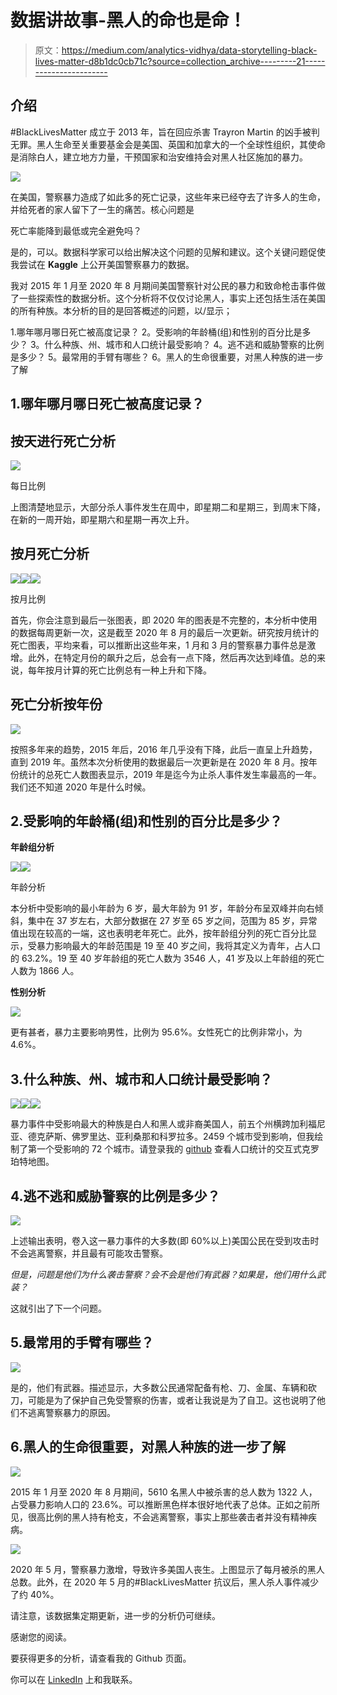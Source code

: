 # 数据讲故事-黑人的命也是命！

> 原文：<https://medium.com/analytics-vidhya/data-storytelling-black-lives-matter-d8b1dc0cb71c?source=collection_archive---------21----------------------->

## 介绍

#BlackLivesMatter 成立于 2013 年，旨在回应杀害 Trayron Martin 的凶手被判无罪。黑人生命至关重要基金会是美国、英国和加拿大的一个全球性组织，其使命是消除白人，建立地方力量，干预国家和治安维持会对黑人社区施加的暴力。

![](img/9424faf7e410bccf664130b4e457fb10.png)

在美国，警察暴力造成了如此多的死亡记录，这些年来已经夺去了许多人的生命，并给死者的家人留下了一生的痛苦。核心问题是

死亡率能降到最低或完全避免吗？

是的，可以。数据科学家可以给出解决这个问题的见解和建议。这个关键问题促使我尝试在 **Kaggle** 上公开美国警察暴力的数据。

我对 2015 年 1 月至 2020 年 8 月期间美国警察针对公民的暴力和致命枪击事件做了一些探索性的数据分析。这个分析将不仅仅讨论黑人，事实上还包括生活在美国的所有种族。本分析的目的是回答概述的问题，以/显示；

1.哪年哪月哪日死亡被高度记录？
2。受影响的年龄桶(组)和性别的百分比是多少？
3。什么种族、州、城市和人口统计最受影响？
4。逃不逃和威胁警察的比例是多少？
5。最常用的手臂有哪些？
6。黑人的生命很重要，对黑人种族的进一步了解

## 1.哪年哪月哪日死亡被高度记录？

## 按天进行死亡分析

![](img/5cb344a975d81544fe755266e30b2c2e.png)

每日比例

上图清楚地显示，大部分杀人事件发生在周中，即星期二和星期三，到周末下降，在新的一周开始，即星期六和星期一再次上升。

## 按月死亡分析

![](img/76658884a18bb7680463072642b8384c.png)![](img/19d3d69519f22350942b200438012aea.png)![](img/3672bf3704fefb7ebbc3074b09645e62.png)

按月比例

首先，你会注意到最后一张图表，即 2020 年的图表是不完整的，本分析中使用的数据每周更新一次，这是截至 2020 年 8 月的最后一次更新。研究按月统计的死亡图表，平均来看，可以推断出这些年来，1 月和 3 月的警察暴力事件总是激增。此外，在特定月份的飙升之后，总会有一点下降，然后再次达到峰值。总的来说，每年按月计算的死亡比例总有一种上升和下降。

## **死亡**分析**按年份**

![](img/d324c6f021e83ad8c70d9a254e007f64.png)

按照多年来的趋势，2015 年后，2016 年几乎没有下降，此后一直呈上升趋势，直到 2019 年。虽然本次分析使用的数据最后一次更新是在 2020 年 8 月。按年份统计的总死亡人数图表显示，2019 年是迄今为止杀人事件发生率最高的一年。我们还不知道 2020 年是什么时候。

## 2.受影响的年龄桶(组)和性别的百分比是多少？

**年龄组分析**

![](img/16707289ce55443bd299b9db8351838e.png)![](img/ad9b9f871378ee9a5ad641715813256e.png)

年龄分析

本分析中受影响的最小年龄为 6 岁，最大年龄为 91 岁，年龄分布呈双峰并向右倾斜，集中在 37 岁左右，大部分数据在 27 岁至 65 岁之间，范围为 85 岁，异常值出现在较高的一端，这也表明老年死亡。此外，按年龄组分列的死亡百分比显示，受暴力影响最大的年龄范围是 19 至 40 岁之间，我将其定义为青年，占人口的 63.2%。19 至 40 岁年龄组的死亡人数为 3546 人，41 岁及以上年龄组的死亡人数为 1866 人。

**性别分析**

![](img/3501675dbbc886b53b258a99aea95669.png)

更有甚者，暴力主要影响男性，比例为 95.6%。女性死亡的比例非常小，为 4.6%。

## 3.什么种族、州、城市和人口统计最受影响？

![](img/516e152fe15036f9496400c266146067.png)![](img/ab5ca3982728acbd7444916657ce6449.png)![](img/6e135cb7b0e5204ee6057c80424e8f7d.png)

暴力事件中受影响最大的种族是白人和黑人或非裔美国人，前五个州横跨加利福尼亚、德克萨斯、佛罗里达、亚利桑那和科罗拉多。2459 个城市受到影响，但我绘制了第一个受影响的 72 个城市。请登录我的 [github](https://github.com/Tomi-Ace/Storytelling-with-data) 查看人口统计的交互式克罗珀特地图。

## 4.逃不逃和威胁警察的比例是多少？

![](img/a6128500823c21f8435f5a62fad27eae.png)

上述输出表明，卷入这一暴力事件的大多数(即 60%以上)美国公民在受到攻击时不会逃离警察，并且最有可能攻击警察。

*但是，问题是他们为什么袭击警察？会不会是他们有武器？如果是，他们用什么武装？*

这就引出了下一个问题。

## 5.最常用的手臂有哪些？

![](img/e760e4a700e547133524a0c56eff89ca.png)

是的，他们有武器。描述显示，大多数公民通常配备有枪、刀、金属、车辆和砍刀，可能是为了保护自己免受警察的伤害，或者让我说是为了自卫。这也说明了他们不逃离警察暴力的原因。

## 6.黑人的生命很重要，对黑人种族的进一步了解

![](img/3e3bbcdda4f842378163f9fc8de5fa59.png)

2015 年 1 月至 2020 年 8 月期间，5610 名黑人中被杀害的总人数为 1322 人，占受暴力影响人口的 23.6%。可以推断黑色样本很好地代表了总体。正如之前所见，很高比例的黑人持有枪支，不会逃离警察，事实上那些袭击者并没有精神疾病。

![](img/2bb861c3acef3f6d399b56fddfb42166.png)

2020 年 5 月，警察暴力激增，导致许多美国人丧生。上图显示了每月被杀的黑人总数。此外，在 2020 年 5 月的#BlackLivesMatter 抗议后，黑人杀人事件减少了约 40%。

请注意，该数据集定期更新，进一步的分析仍可继续。

感谢您的阅读。

要获得更多的分析，请查看我的 Github 页面。

你可以在 [LinkedIn](https://www.linkedin.com/in/oluwatosin-sanni-266725145/) 上和我联系。
